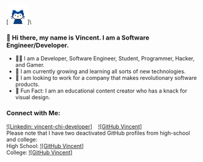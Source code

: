 [<img src="/assets/mona-whisper.gif" width="50px" height="50px">]\
### 👋 Hi there, my name is Vincent. I am a Software Engineer/Developer.
- 🧑‍💻 I am a Developer, Software Engineer, Student, Programmer, Hacker, and Gamer.
- 🌱 I am currently growing and learning all sorts of new technologies.
- 💼 I am looking to work for a company that makes revolutionary software products.
- 🎈 Fun Fact: I am an educational content creator who has a knack for visual design.

### Connect with Me:
[![Linkedin: vincent-chi-developer]](https://www.linkedin.com/in/vincent-chi-developer/)
&nbsp;&nbsp;
[![GitHub Vincent]](https://github.com/vchi-dev/)
\
Please note that I have two deactivated GitHub profiles from high-school and college:\
High School: [![GitHub Vincent]](https://github.com/vchi90/)\
College: [![GitHub Vincent]](https://github.com/vchiSBU/)
